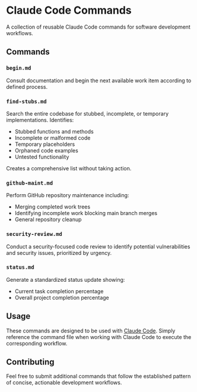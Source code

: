 # Claude Code Commands

A collection of reusable Claude Code commands for software development workflows.

## Commands

### `begin.md`
Consult documentation and begin the next available work item according to defined process.

### `find-stubs.md`
Search the entire codebase for stubbed, incomplete, or temporary implementations. Identifies:
- Stubbed functions and methods
- Incomplete or malformed code
- Temporary placeholders
- Orphaned code examples
- Untested functionality

Creates a comprehensive list without taking action.

### `github-maint.md`
Perform GitHub repository maintenance including:
- Merging completed work trees
- Identifying incomplete work blocking main branch merges
- General repository cleanup

### `security-review.md`
Conduct a security-focused code review to identify potential vulnerabilities and security issues, prioritized by urgency.

### `status.md`
Generate a standardized status update showing:
- Current task completion percentage
- Overall project completion percentage

## Usage

These commands are designed to be used with [Claude Code](https://docs.anthropic.com/en/docs/claude-code). Simply reference the command file when working with Claude Code to execute the corresponding workflow.

## Contributing

Feel free to submit additional commands that follow the established pattern of concise, actionable development workflows.